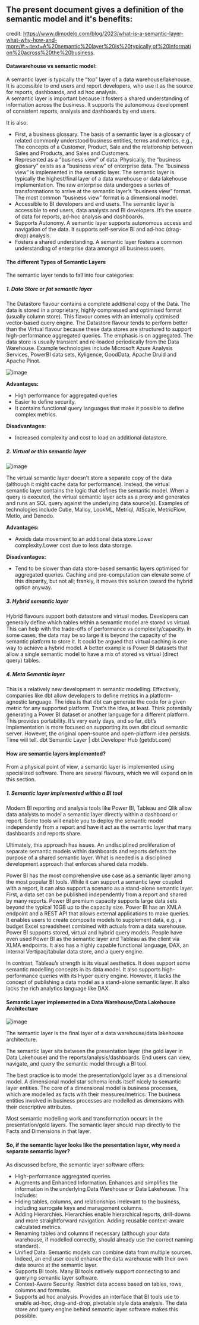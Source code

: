 ## The present document gives a definition of the semantic model and it's benefits:  

credit: https://www.dimodelo.com/blog/2023/what-is-a-semantic-layer-what-why-how-and-more/#:~:text=A%20semantic%20layer%20is%20typically,of%20information%20across%20the%20business.

#### Datawarehouse vs semantic model:

A semantic layer is typically the “top” layer of a data warehouse/lakehouse. It is accessible to end users and report developers, who use it as the source for reports, dashboards, and ad hoc analysis.  
A semantic layer is important because it fosters a shared understanding of information across the business. It supports the autonomous development of consistent reports, analysis and dashboards by end users.  

It is also:  

- First, a business glossary. The basis of a semantic layer is a glossary of related commonly understood business entities, terms and metrics, e.g., The concepts of a Customer, Product, Sale and the relationship between Sales and Products, and Sales and Customers.  
- Represented as a “business view” of data. Physically, the “business glossary” exists as a “business view” of enterprise data. The “business view” is implemented in the semantic layer. The semantic layer is typically the highest/final layer of a data warehouse or data lakehouse implementation. The raw enterprise data undergoes a series of transformations to arrive at the semantic layer’s “business view” format. The most common “business view” format is a dimensional model.  
- Accessible to BI developers and end users. The semantic layer is accessible to end users, data analysts and BI developers. It’s the source of data for reports, ad-hoc analysis and dashboards.  
- Supports Autonomy. A semantic layer supports autonomous access and navigation of the data. It supports self-service BI and ad-hoc (drag-drop) analysis.  
- Fosters a shared understanding. A semantic layer fosters a common understanding of enterprise data amongst all business users.

#### The different Types of Semantic Layers

The semantic layer tends to fall into four categories:

##### 1. Data Store or fat semantic layer

The Datastore flavour contains a complete additional copy of the Data. The data is stored in a proprietary, highly compressed and optimised format (usually column store). This flavour comes with an internally optimised vector-based query engine. The Datastore flavour tends to perform better than the Virtual flavour because these data stores are structured to support high-performance aggregated queries. The emphasis is on aggregated. The data store is usually transient and re-loaded periodically from the Data Warehouse. Example technologies include Microsoft Azure Analysis Services, PowerBI data sets, Kyligence, GoodData, Apache Druid and Apache Pinot.

![image](https://github.com/ZACKHADD/Data_Codes_Steps/assets/59281379/ae93bbea-5bbc-4f3d-9d8d-c9b5b455d284)  

**Advantages:**
- High performance for aggregated queries
- Easier to define security.
- It contains functional query languages that make it possible to define complex metrics.
  
**Disadvantages:**  

- Increased complexity and cost to load an additional datastore.

##### 2. Virtual or thin semantic layer

![image](https://github.com/ZACKHADD/Data_Codes_Steps/assets/59281379/832d1ed5-fa26-4383-945c-aff9b0d01ccd)  

The virtual semantic layer doesn’t store a separate copy of the data (although it might cache data for performance). Instead, the virtual semantic layer contains the logic that defines the semantic model. When a query is executed, the virtual semantic layer acts as a proxy and generates and runs an SQL query against the underlying data source(s). Examples of technologies include Cube, Malloy, LookML, Metriql, AtScale, MetricFlow, Metlo, and Denodo.  

**Advantages:**  

- Avoids data movement to an additional data store.Lower complexity.Lower cost due to less data storage.
  
**Disadvantages:**  

- Tend to be slower than data store-based semantic layers optimised for aggregated queries. Caching and pre-computation can elevate some of this disparity, but not all; frankly, it moves this solution toward the hybrid option anyway.

##### 3. Hybrid semantic layer 

Hybrid flavours support both datastore and virtual modes. Developers can generally define which tables within a semantic model are stored vs virtual. This can help with the trade-offs of performance vs complexity/capacity. In some cases, the data may be so large it is beyond the capacity of the semantic platform to store it. It could be argued that virtual caching is one way to achieve a hybrid model. A better example is Power BI datasets that allow a single semantic model to have a mix of stored vs virtual (direct query) tables.  

##### 4. Meta Semantic layer

This is a relatively new development in semantic modelling. Effectively, companies like dbt allow developers to define metrics in a platform-agnostic language. The idea is that dbt can generate the code for a given metric for any supported platform. That’s the idea, at least. Think potentially generating a Power BI dataset or another language for a different platform. This provides portability. It’s very early days, and so far, dbt’s implementation is more focused on supporting its own dbt cloud semantic server. However, the original open-source and open-platform idea persists. Time will tell. dbt Semantic Layer | dbt Developer Hub (getdbt.com)  

#### How are semantic layers implemented?

From a physical point of view, a semantic layer is implemented using specialized software. There are several flavours, which we will expand on in this section.  

##### 1. Semantic layer implemented within a BI tool

Modern BI reporting and analysis tools like Power BI, Tableau and Qlik allow data analysts to model a semantic layer directly within a dashboard or report. Some tools will enable you to deploy the semantic model independently from a report and have it act as the semantic layer that many dashboards and reports share.  

Ultimately, this approach has issues. An undisciplined proliferation of separate semantic models within dashboards and reports defeats the purpose of a shared semantic layer. What is needed is a disciplined development approach that enforces shared data models.  

Power BI has the most comprehensive use case as a semantic layer among the most popular BI tools. While it can support a semantic layer coupled with a report, it can also support a scenario as a stand-alone semantic layer. First, a data set can be published independently from a report and shared by many reports. Power BI premium capacity supports large data sets beyond the typical 10GB up to the capacity size. Power BI has an XMLA endpoint and a REST API that allows external applications to make queries. It enables users to create composite models to supplement data, e.g., a budget Excel spreadsheet combined with actuals from a data warehouse. Power BI supports stored, virtual and hybrid query models. People have even used Power BI as the semantic layer and Tableau as the client via XLMA endpoints. It also has a highly capable functional language, DAX, an internal Vertipaq/tabular data store, and a query engine.  

In contrast, Tableau’s strength is its visual aesthetics. It does support some semantic modelling concepts in its data model. It also supports high-performance queries with its Hyper query engine. However, it lacks the concept of publishing a data model as a stand-alone semantic layer. It also lacks the rich analytics language like DAX.  

#### Semantic Layer implemented in a Data Warehouse/Data Lakehouse Architecture

![image](https://github.com/ZACKHADD/Data_Codes_Steps/assets/59281379/658e6e58-f0eb-4bd4-b6fb-2b4f22b14721)

The semantic layer is the final layer of a data warehouse/data lakehouse architecture.  

The semantic layer sits between the presentation layer (the gold layer in Data Lakehouse) and the reports/analysis/dashboards. End users can view, navigate, and query the semantic model through a BI tool.  

The best practice is to model the presentation/gold layer as a dimensional model. A dimensional model star schema lends itself nicely to semantic layer entities. The core of a dimensional model is business processes, which are modelled as facts with their measures/metrics. The business entities involved in business processes are modelled as dimensions with their descriptive attributes.  

Most semantic modelling work and transformation occurs in the presentation/gold layers. The semantic layer should map directly to the Facts and Dimensions in that layer.  

#### So, if the semantic layer looks like the presentation layer, why need a separate semantic layer?

As discussed before, the semantic layer software offers:  

- High-performance aggregated queries.
- Augments and Enhanced Information. Enhances and simplifies the information in the underlying Data Warehouse or Data Lakehouse. This includes:
- Hiding tables, columns, and relationships irrelevant to the business, including surrogate keys and management columns.
- Adding Hierarchies. Hierarchies enable hierarchical reports, drill-downs and more straightforward navigation. Adding reusable context-aware calculated metrics.
- Renaming tables and columns if necessary (although your data warehouse, if modelled correctly, should already use the correct naming standard).
- Unified Data. Semantic models can combine data from multiple sources. Indeed, an end user could enhance the data warehouse with their own data source at the semantic layer.
- Supports BI tools. Many BI tools natively support connecting to and querying semantic layer software.
- Context-Aware Security. Restrict data access based on tables, rows, columns and formulas.
- Supports ad hoc analysis. Provides an interface that BI tools use to enable ad-hoc, drag-and-drop, pivotable style data analysis. The data store and query engine behind semantic layer software makes this possible.
